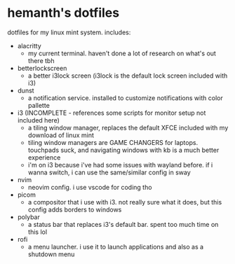 # hemanth's dotfiles

dotfiles for my linux mint system. includes:

- alacritty
  - my current terminal. haven't done a lot of research on what's out there tbh
- betterlockscreen
  - a better i3lock screen (i3lock is the default lock screen included with i3)
- dunst
  - a notification service. installed to customize notifications with color pallette
- i3 (INCOMPLETE - references some scripts for monitor setup not included here)
  - a tiling window manager, replaces the default XFCE included with my download of linux mint
  - tiling window managers are GAME CHANGERS for laptops. touchpads suck, and navigating windows with kb is a much better experience
  - i'm on i3 because i've had some issues with wayland before. if i wanna switch, i can use the same/similar config in sway
- nvim
  - neovim config. i use vscode for coding tho
- picom
  - a compositor that i use with i3. not really sure what it does, but this config adds borders to windows
- polybar
  - a status bar that replaces i3's default bar. spent too much time on this lol
- rofi
  - a menu launcher. i use it to launch applications and also as a shutdown menu
